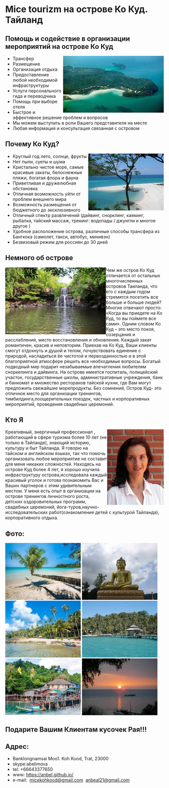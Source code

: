 # Mice tourizm на острове Ко Куд. Тайланд

## Помощь и содействие в организации мероприятий на острове Ко Куд

<img align="right" src="pics/koh_kood_7.jpg"/>

* Трансфер
* Размещение
* Организация отдыха
* Предоставление любой необходимой инфраструктуры
* Услуги персонального гида и переводчика
* Помощь при выборе отеля
* Быстрое и эффективное решение проблем и вопросов
* Мы можем выступить в роли Вашего представителя на месте
* Любая информация и консультация связанная с островом

## Почему Ко Куд?

<img align="right" src="pics/kode.jpg"/>

* Круглый год лето, солнце, фрукты
* Нет пыли, суеты и шума
* Кристально чистое море, самые красивые закаты, белоснежные пляжи, богатая флора и фауна
* Приветливая и дружелюбная обстановка
* Отличная возможность уйти от проблем внешнего мира
* Возможность размещения от бюджетного до эксклюзивного
* Отличный спектр развлечений (дайвинг, снорклинг, каякинг, рыбалка, тайский массаж, трекинг: водопады / джунгли и многое другое )
* Удобное расположение острова, различные способы трансфера из Бангкока (самолет, такси, автобус, минивэн)
* Безвизовый режим для россиян до 30 дней

## Немного об острове

<img align="left" src="pics/koh_kood_6.jpg"/>
Чем же остров Ко Куд отличается от остальных
многочисленных  островов Таиланда, что
его с каждым  годом стремятся посетить
все больше и больше людей? Многие
отвечают просто: «Когда  вы приедете на
Ко Куд, то вы поймете все сами». Одним
словом Ко Куд – это место покоя, 
созерцания и расслабления, место
восстановления и обновления. Каждый
закат романтичен, красив и неповторим.
Приехав на Ко Куд, Ваши клиенты смогут
отдохнуть и душой и телом,
почувствовать единение с природой,
насладиться ёе чистотой и
первозданностью и в этой благоприятной атмосфере 
решить все необходимые вопросы. Богатый подводный мир
подарит незабываемые впечатления
любителям сноркелинга и дайвинга. На 
острове имеется госпиталь, полицейский
участок, государственные школы,
административные учреждения, банк и
банкомат и множество ресторанов
тайской кухни, где Вам могут предложить
свежайшие морепродукты. Без сомнений,
Остров Куд- это отличное место для
организации тренингов,
тимбилдинга,поощерительных поездок,
частных и корпоративных мероприятий,
проведения свадебных церемоний.


## Кто Я

<img align="right" src="pics/anna-belimova.small.jpg"/>
Креативный, энергичный профессионал , 
работающий в сфере туризма более 10 лет
(не только в Тайланде),
знающий историю, культуру и  быт Тайланда.
Я говорю на  тайском и
английском языках, так что помочь 
организовать любое мероприятие не
составит для меня никаких сложностей.  Находясь
на острове Куд более 4 лет, я хорошо изучила 
инфраструктуру острова,исследовала каждый
красивый уголок и готова познакомить
Вас и Ваших партнеров с этим удивительным
местом. У меня есть опыт в
организации на острове тренингов
личностного роста, детских
оздоровительных программ, свадебных
церемоний,
йога-туров,научно-исследовательских
работ(ознакомление детей с культурой
Тайланда), корпоративного отдыха.

## Фото:

![kohkood](pics/kopa.jpg)
![kohkood](pics/kobu.jpg)
![kohkood](pics/koka1.jpg)
![kohkood](pics/kobe.jpg)
![kohkood](pics/kord.jpg)
![kohkood](pics/kosn.jpg)

## Подарите Вашим Клиентам кусочек Рая!!!

## Адрес:

* Banklongnamsai Moo1. Koh Kood, Trat, 23000
* skype:abelimova
* tel: +66643377650
* www: https://anbel.github.io/
* e-mail:
  micekohkood@gmail.com
  anbeal21@gmail.com
